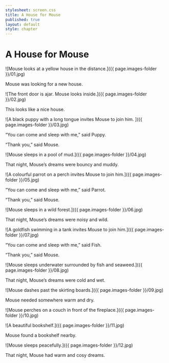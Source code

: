 ```yaml
---
stylesheet: screen.css
title: A House for Mouse
published: true
layout: default
style: chapter
---
```


# A House for Mouse

![Mouse looks at a yellow house in the distance.]({{ page.images-folder }}/01.jpg)

Mouse was looking for a new house.

![The front door is ajar. Mouse looks inside.]({{ page.images-folder }}/02.jpg)

This looks like a nice house.

![A black puppy with a long tongue invites Mouse to join him. ]({{ page.images-folder }}/03.jpg)

“You can come and sleep with me,” said Puppy.

“Thank you,” said Mouse.

![Mouse sleeps in a pool of mud.]({{ page.images-folder }}/04.jpg)

That night, Mouse’s dreams were bouncy and muddy.

![A colourful parrot on a perch invites Mouse to join him.]({{ page.images-folder }}/05.jpg)

“You can come and sleep with me,” said Parrot.

“Thank you,” said Mouse.

![Mouse sleeps in a wild forest.]({{ page.images-folder }}/06.jpg)

That night, Mouse’s dreams were noisy and wild.

![A goldfish swimming in a tank invites Mouse to join him.]({{ page.images-folder }}/07.jpg)

“You can come and sleep with me,” said Fish.

“Thank you,” said Mouse.

![Mouse sleeps underwater surrounded by fish and seaweed.]({{ page.images-folder }}/08.jpg)

That night, Mouse’s dreams were cold and wet.

![Mouse dashes past the skirting boards.]({{ page.images-folder }}/09.jpg)

Mouse needed somewhere warm and dry.

![Mouse perches on a couch in front of the fireplace.]({{ page.images-folder }}/10.jpg)

![A beautiful bookshelf.]({{ page.images-folder }}/11.jpg)

Mouse found a bookshelf nearby.

![Mouse sleeps peacefully.]({{ page.images-folder }}/12.jpg)

That night, Mouse had warm and cosy dreams.

